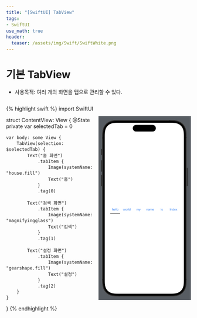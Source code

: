 ```yaml
---
title: "[SwiftUI] TabView"
tags: 
- SwiftUI
use_math: true
header: 
  teaser: /assets/img/Swift/SwiftWhite.png
---
```


# 기본 TabView
- 사용목적: 여러 개의 화면을 탭으로 관리할 수 있다.

<div style="display: flex; align-items: center;">
  <div style="flex: 1;">

{% highlight swift %}
import SwiftUI

struct ContentView: View {
    @State private var selectedTab = 0

    var body: some View {
        TabView(selection: $selectedTab) {
            Text("홈 화면")
                .tabItem {
                    Image(systemName: "house.fill")
                    Text("홈")
                }
                .tag(0)

            Text("검색 화면")
                .tabItem {
                    Image(systemName: "magnifyingglass")
                    Text("검색")
                }
                .tag(1)

            Text("설정 화면")
                .tabItem {
                    Image(systemName: "gearshape.fill")
                    Text("설정")
                }
                .tag(2)
        }
    }
}
{% endhighlight %}

  </div>
  <div style="flex: 1; text-align: center;">
    <img src="/assets/img/Animation.png" alt="TabView 예제" width="300">
  </div>
</div>

